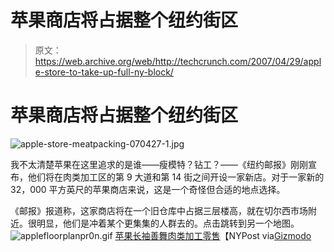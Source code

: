 # 苹果商店将占据整个纽约街区

> 原文：<https://web.archive.org/web/http://techcrunch.com/2007/04/29/apple-store-to-take-up-full-ny-block/>

# 苹果商店将占据整个纽约街区

![apple-store-meatpacking-070427-1.jpg](img/656f342e3e8e6853dc41745fbdbc33df.png)

我不太清楚苹果在这里追求的是谁——瘦模特？钻工？——《纽约邮报》刚刚宣布，他们将在肉类加工区的第 9 大道和第 14 街之间开设一家新店。对于一家新的 32，000 平方英尺的苹果商店来说，这是一个奇怪但合适的地点选择。

《邮报》报道称，这家商店将在一个旧仓库中占据三层楼高，就在切尔西市场附近。很明显，他们是冲着某个更集集的人群去的。点击跳转到另一个地图。
 ![applefloorplanpr0n.gif](img/312134d8f83069130fd50bacf6b57146.png)
[苹果长袖善舞肉类加工零售](https://web.archive.org/web/20210421175103/http://www.nypost.com/seven/04272007/business/apple_beefing_up_meatpacking_retail_business_lois_weiss.htm)【NYPost via[Gizmodo](https://web.archive.org/web/20210421175103/http://gizmodo.com/gadgets/we-can.t-help-ourselves/new-manhattan-apple-store-details-makes-existing-shrines-seem-tiny-256157.php)